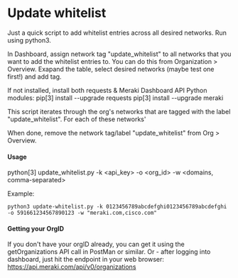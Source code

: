 # Update whitelist

Just a quick script to add whitelist entries across all desired networks. Run 
using python3.

In Dashboard, assign network tag "update_whitelist" to all networks that you 
want to add the whitelist entries to. You can do this from Organization > Overview.
Exapand the table, select desired networks (maybe test one first!) and add tag.

If not installed, install both requests & Meraki Dashboard API Python modules:
pip[3] install --upgrade requests
pip[3] install --upgrade meraki

This script iterates through the org's networks that are tagged with the label
"update_whitelist". For each of these networks'

When done, remove the network tag/label "update_whitelist" from Org > Overview.

#### Usage
python[3] update_whitelist.py -k <api_key> -o <org_id> -w <domains, comma-separated>

Example:
```
python3 update-whitelist.py -k 0123456789abcdefghi0123456789abcdefghi -o 591661234567890123 -w "meraki.com,cisco.com"
```
#### Getting your OrgID
If you don't have your orgID already, you can get it using the getOrganizations API call
in PostMan or similar. Or - after logging into dashboard, just hit the endpoint in
your web browser:
https://api.meraki.com/api/v0/organizations



